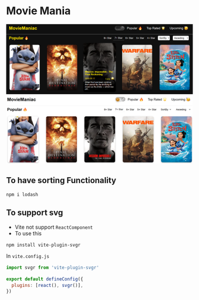 # Movie Mania

![Dark Mode](./ss/image1.png)
![Light Mode](./ss/image2.png)


## To have sorting Functionality
```
npm i lodash
```

## To support svg
- Vite not support `ReactComponent`
- To use this

```
npm install vite-plugin-svgr
```

In `vite.config.js`
```js
import svgr from 'vite-plugin-svgr'
```

```js
export default defineConfig({
  plugins: [react(), svgr()],
})
```